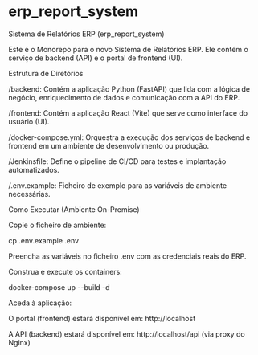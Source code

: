 # erp_report_system

Sistema de Relatórios ERP (erp_report_system)

Este é o Monorepo para o novo Sistema de Relatórios ERP. Ele contém o serviço de backend (API) e o portal de frontend (UI).

Estrutura de Diretórios

/backend: Contém a aplicação Python (FastAPI) que lida com a lógica de negócio, enriquecimento de dados e comunicação com a API do ERP.

/frontend: Contém a aplicação React (Vite) que serve como interface do usuário (UI).

/docker-compose.yml: Orquestra a execução dos serviços de backend e frontend em um ambiente de desenvolvimento ou produção.

/Jenkinsfile: Define o pipeline de CI/CD para testes e implantação automatizados.

/.env.example: Ficheiro de exemplo para as variáveis de ambiente necessárias.

Como Executar (Ambiente On-Premise)

Copie o ficheiro de ambiente:

cp .env.example .env


Preencha as variáveis no ficheiro .env com as credenciais reais do ERP.

Construa e execute os containers:

docker-compose up --build -d


Aceda à aplicação:

O portal (frontend) estará disponível em: http://localhost

A API (backend) estará disponível em: http://localhost/api (via proxy do Nginx)
